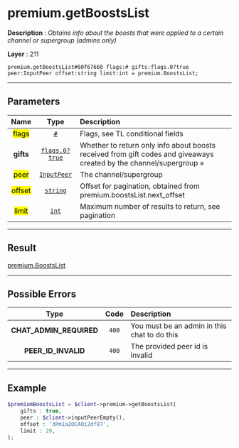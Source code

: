 # premium.getBoostsList

**Description** : *Obtains info about the boosts that were applied to a certain channel or supergroup (admins only)*

**Layer** : 211

```tl
premium.getBoostsList#60f67660 flags:# gifts:flags.0?true peer:InputPeer offset:string limit:int = premium.BoostsList;
```

---

## Parameters

| Name | Type | Description |
| :---: | :---: | :--- |
| <mark>flags</mark> | [`#`](type/#) | Flags, see TL conditional fields |
| **gifts** | [`flags.0?true`](type/true) | Whether to return only info about boosts received from gift codes and giveaways created by the channel/supergroup » |
| <mark>peer</mark> | [`InputPeer`](type/InputPeer) | The channel/supergroup |
| <mark>offset</mark> | [`string`](type/string) | Offset for pagination, obtained from premium.boostsList.next_offset |
| <mark>limit</mark> | [`int`](type/int) | Maximum number of results to return, see pagination |

---

## Result

[premium.BoostsList](type/premium.BoostsList)

---

## Possible Errors

| Type | Code | Description |
| :---: | :---: | :--- |
| **CHAT_ADMIN_REQUIRED** | `400` | You must be an admin in this chat to do this |
| **PEER_ID_INVALID** | `400` | The provided peer id is invalid |

---

## Example

```php
$premiumBoostsList = $client->premium->getBoostsList(
	gifts : true,
	peer : $client->inputPeerEmpty(),
	offset : '3Pm1aZOCA0i2df87',
	limit : 29,
);
```